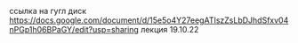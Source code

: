 ссылка на гугл диск https://docs.google.com/document/d/15e5o4Y27eegATIszZsLbDJhdSfxv04nPGp1h06BPaGY/edit?usp=sharing
лекция 19.10.22
